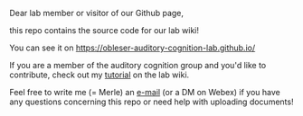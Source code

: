 Dear lab member or visitor of our Github page, 

this repo contains the source code for our lab wiki! 

You can see it on https://obleser-auditory-cognition-lab.github.io/

If you are a member of the auditory cognition group and you'd like to contribute, check out my [tutorial][1] on the lab wiki. 

Feel free to write me (= Merle) an [e-mail](mailto:merle.schuckart@uni-luebeck.de) (or a DM on Webex) if you have any questions concerning this repo or need help with uploading documents!


[1]: https://obleser-auditory-cognition-lab.github.io/f3f20b71d24f2503939ba12b30c3e457efe2ae62/Tutorials/Github_Pages.html

